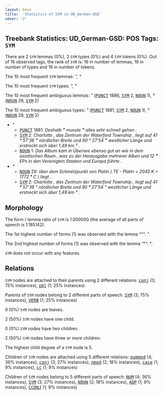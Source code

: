 ```yaml
---
layout: base
title:  'Statistics of SYM in UD_German-GSD'
udver: '2'
---
```


## Treebank Statistics: UD_German-GSD: POS Tags: `SYM`

There are 2 `SYM` lemmas (0%), 2 `SYM` types (0%) and 4 `SYM` tokens (0%).
Out of 16 observed tags, the rank of `SYM` is: 16 in number of lemmas, 16 in number of types and 16 in number of tokens.

The 10 most frequent `SYM` lemmas: <em>", °</em>

The 10 most frequent `SYM` types:  <em>", °</em>

The 10 most frequent ambiguous lemmas: <em>"</em> (<tt><a href="de_gsd-pos-PUNCT.html">PUNCT</a></tt> 1886, <tt><a href="de_gsd-pos-SYM.html">SYM</a></tt> 2, <tt><a href="de_gsd-pos-NOUN.html">NOUN</a></tt> 1), <em>°</em> (<tt><a href="de_gsd-pos-NOUN.html">NOUN</a></tt> 29, <tt><a href="de_gsd-pos-SYM.html">SYM</a></tt> 2)

The 10 most frequent ambiguous types:  <em>"</em> (<tt><a href="de_gsd-pos-PUNCT.html">PUNCT</a></tt> 1881, <tt><a href="de_gsd-pos-SYM.html">SYM</a></tt> 2, <tt><a href="de_gsd-pos-NOUN.html">NOUN</a></tt> 1), <em>°</em> (<tt><a href="de_gsd-pos-NOUN.html">NOUN</a></tt> 29, <tt><a href="de_gsd-pos-SYM.html">SYM</a></tt> 2)


* <em>"</em>
  * <tt><a href="de_gsd-pos-PUNCT.html">PUNCT</a></tt> 1881: <em>Deshalb <b>"</b> musste <b>"</b> alles sehr schnell gehen .</em>
  * <tt><a href="de_gsd-pos-SYM.html">SYM</a></tt> 2: <em>Charlotte , das Zentrum der Waterford Township , liegt auf 41 ° 57'36 <b>"</b> nördlicher Breite und 90 ° 27'54 <b>"</b> westlicher Länge und erstreckt sich über 1,49 km ² .</em>
  * <tt><a href="de_gsd-pos-NOUN.html">NOUN</a></tt> 1: <em>Das Album kam in Übersee ebenso gut an wie in dem asiatischen Raum , was zu der Herausgabe mehrerer Alben und 12 <b>"</b> EPs in den Vereinigten Staaten und Europa führte .</em>
* <em>°</em>
  * <tt><a href="de_gsd-pos-NOUN.html">NOUN</a></tt> 29: <em>über dem Schmelzpunkt von Platin ( TE - Platin = 2045 K = 1772 <b>°</b> C ) liegt .</em>
  * <tt><a href="de_gsd-pos-SYM.html">SYM</a></tt> 2: <em>Charlotte , das Zentrum der Waterford Township , liegt auf 41 <b>°</b> 57'36 " nördlicher Breite und 90 <b>°</b> 27'54 " westlicher Länge und erstreckt sich über 1,49 km ² .</em>

## Morphology

The form / lemma ratio of `SYM` is 1.000000 (the average of all parts of speech is 1.185142).

The 1st highest number of forms (1) was observed with the lemma “"”: <em>"</em>.

The 2nd highest number of forms (1) was observed with the lemma “°”: <em>°</em>.

`SYM` does not occur with any features.


## Relations

`SYM` nodes are attached to their parents using 2 different relations: <tt><a href="de_gsd-dep-conj.html">conj</a></tt> (3; 75% instances), <tt><a href="de_gsd-dep-obl.html">obl</a></tt> (1; 25% instances)

Parents of `SYM` nodes belong to 2 different parts of speech: <tt><a href="de_gsd-pos-SYM.html">SYM</a></tt> (3; 75% instances), <tt><a href="de_gsd-pos-VERB.html">VERB</a></tt> (1; 25% instances)

0 (0%) `SYM` nodes are leaves.

2 (50%) `SYM` nodes have one child.

0 (0%) `SYM` nodes have two children.

2 (50%) `SYM` nodes have three or more children.

The highest child degree of a `SYM` node is 5.

Children of `SYM` nodes are attached using 5 different relations: <tt><a href="de_gsd-dep-nummod.html">nummod</a></tt> (4; 36% instances), <tt><a href="de_gsd-dep-conj.html">conj</a></tt> (3; 27% instances), <tt><a href="de_gsd-dep-nmod.html">nmod</a></tt> (2; 18% instances), <tt><a href="de_gsd-dep-case.html">case</a></tt> (1; 9% instances), <tt><a href="de_gsd-dep-cc.html">cc</a></tt> (1; 9% instances)

Children of `SYM` nodes belong to 5 different parts of speech: <tt><a href="de_gsd-pos-NUM.html">NUM</a></tt> (4; 36% instances), <tt><a href="de_gsd-pos-SYM.html">SYM</a></tt> (3; 27% instances), <tt><a href="de_gsd-pos-NOUN.html">NOUN</a></tt> (2; 18% instances), <tt><a href="de_gsd-pos-ADP.html">ADP</a></tt> (1; 9% instances), <tt><a href="de_gsd-pos-CCONJ.html">CCONJ</a></tt> (1; 9% instances)

